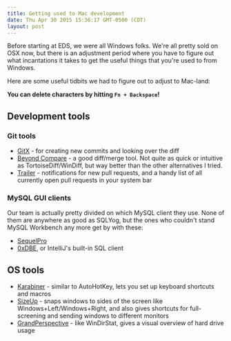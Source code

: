 ```yaml
---
title: Getting used to Mac development
date: Thu Apr 30 2015 15:36:17 GMT-0500 (CDT)
layout: post
---
```


Before starting at EDS, we were all Windows folks.  We're all pretty sold on OSX now, but there is an adjustment period where you have to figure out what incantations it takes to get the useful things that you're used to from Windows.

Here are some useful tidbits we had to figure out to adjust to Mac-land:

**You can delete characters by hitting `Fn + Backspace`!**

## Development tools

### Git tools

- [GitX](http://gitx.frim.nl/) - for creating new commits and looking over the diff
- [Beyond Compare](http://www.scootersoftware.com/download.php) - a good diff/merge tool.  Not quite as quick or intuitive as TortoiseDiff/WinDiff, but way better than the other alternatives I tried.
- [Trailer](https://github.com/ptsochantaris/trailer) - notifications for new pull requests, and a handy list of all currently open pull requests in your system bar

### MySQL GUI clients

Our team is actually pretty divided on which MySQL client they use.  None of them are anywhere as good as SQLYog, but the ones who couldn't stand MySQL Workbench any more get by with these:

- [SequelPro](http://www.sequelpro.com/)
- [0xDBE](https://www.jetbrains.com/dbe/), or IntelliJ's built-in SQL client

## OS tools

- [Karabiner](https://pqrs.org/osx/karabiner/) - similar to AutoHotKey, lets you set up keyboard shortcuts and macros
- [SizeUp](http://www.irradiatedsoftware.com/sizeup/) - snaps windows to sides of the screen like Windows+Left/Windows+Right, and also gives shortcuts for full-screening and sending windows to different monitors
- [GrandPerspective](http://grandperspectiv.sourceforge.net/) - like WinDirStat, gives a visual overview of hard drive usage
